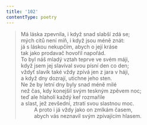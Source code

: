 ```yaml
---
title: '102'
contentType: poetry
---
```


<section>

> Má láska zpevnila, i když snad slabší zdá se;  
> mých citů není míň, i když jsou méně znát:  
> já s láskou nekupčím, abych o její kráse  
> tak jako prodavač hovořil napořád.  
> To byl náš mladý vztah teprve ve svém máji,  
> když jsem jej slavíval svou písní den co den;  
> vždyť slavík také vždy zpívá jen z jara v háji,  
> a když dny dozrají, utichne jeho sten.  
> Ne že by letní dny byly snad méně milé  
> než čas, kdy konejšil svým teskným zpěvem noc;  
> teď ale hlaholí každý keř rozmařile  
> a slast, jež zevšední, ztratí svou slastnou moc.  
>          A proto i já vždy jako on zmlkám časem,  
>          abych vás neznavil svým zpívajícím hlasem.

</section>
